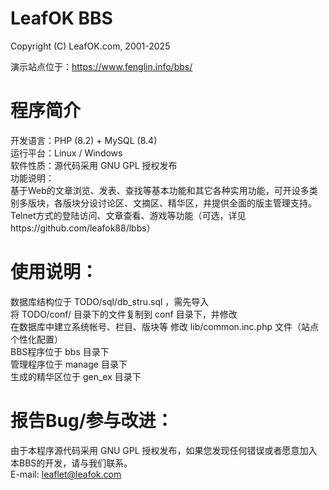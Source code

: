# LeafOK BBS

Copyright (C) LeafOK.com, 2001-2025

演示站点位于：https://www.fenglin.info/bbs/

程序简介
=================
开发语言：PHP (8.2) + MySQL (8.4)  
运行平台：Linux / Windows  
软件性质：源代码采用 GNU GPL 授权发布  
功能说明：  
    基于Web的文章浏览、发表、查找等基本功能和其它各种实用功能，可开设多类别多版块，各版块分设讨论区、文摘区、精华区，并提供全面的版主管理支持。
    Telnet方式的登陆访问、文章查看、游戏等功能（可选，详见https://github.com/leafok88/lbbs）


使用说明：
=================
数据库结构位于 TODO/sql/db_stru.sql ，需先导入  
将 TODO/conf/ 目录下的文件复制到 conf 目录下，并修改  
在数据库中建立系统帐号、栏目、版块等
修改 lib/common.inc.php 文件（站点个性化配置）  
BBS程序位于 bbs 目录下  
管理程序位于 manage 目录下  
生成的精华区位于 gen_ex 目录下  


报告Bug/参与改进：
=================
由于本程序源代码采用 GNU GPL 授权发布，如果您发现任何错误或者愿意加入本BBS的开发，请与我们联系。  
E-mail: leaflet@leafok.com  

